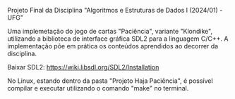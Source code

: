 Projeto Final da Disciplina "Algoritmos e Estruturas de Dados I (2024/01) - UFG"

Uma implemetação do jogo de cartas "Paciência", variante "Klondike", utilizando a biblioteca de interface gráfica SDL2 para a linguagem C/C++.
A implementação põe em prática os conteúdos aprendidos ao decorrer da disciplina.

Baixar SDL2: https://wiki.libsdl.org/SDL2/Installation

No Linux, estando dentro da pasta "Projeto Haja Paciência", é possível compilar e executar utilizando o comando "make" no terminal.
